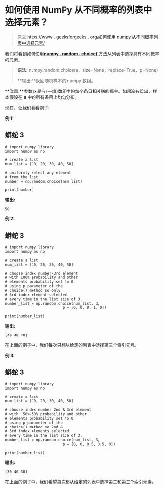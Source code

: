 # 如何使用 NumPy 从不同概率的列表中选择元素？

> 原文:[https://www . geeksforgeeks . org/如何使用 numpy 从不同概率列表中选择元素/](https://www.geeksforgeeks.org/how-to-choose-elements-from-the-list-with-different-probability-using-numpy/)

我们将看到如何使用[**numpy . random . choice()**](https://www.geeksforgeeks.org/numpy-random-choice-in-python/)方法从列表中选择具有不同概率的元素。

> **语法:** numpy.random.choice(a，size=None，replace=True，p=None)
> 
> **输出:**返回随机样本的 numpy 数组。

**注意:**参数 **p** 是与(一维)数组中的每个条目相关联的概率。如果没有给出，样本假设在 **a** 中的所有条目上均匀分布。

现在，让我们看看例子:

**例 1:**

## 蟒蛇 3

```
# import numpy library
import numpy as np

# create a list
num_list = [10, 20, 30, 40, 50]

# uniformly select any element
# from the list
number = np.random.choice(num_list)

print(number)
```

**输出:**

```
50

```

**例 2:**

## 蟒蛇 3

```
# import numpy library
import numpy as np

# create a list
num_list = [10, 20, 30, 40, 50]

# choose index number-3rd element
# with 100% probability and other
# elements probability set to 0
# using p parameter of the
# choice() method so only
# 3rd index element selected
# every time in the list size of 3.
number_list = np.random.choice(num_list, 3,
                          p = [0, 0, 0, 1, 0])

print(number_list)
```

**输出:**

```
[40 40 40]

```

在上面的例子中，我们每次只想从给定的列表中选择第三个索引元素。

**例 3:**

## 蟒蛇 3

```
# import numpy library
import numpy as np

# create a list
num_list = [10, 20, 30, 40, 50]

# choose index number 2nd & 3rd element
# with  50%-50% probability and other
# elements probability set to 0
# using p parameter of the
# choice() method so 2nd & 
# 3rd index elements selected
# every time in the list size of 3.
number_list = np.random.choice(num_list, 3,
                          p = [0, 0, 0.5, 0.5, 0])

print(number_list)
```

**输出:**

```
[30 40 30]

```

在上面的例子中，我们希望每次都从给定的列表中选择第二和第三个索引元素。